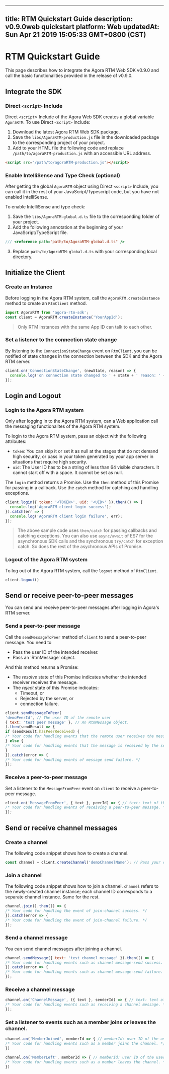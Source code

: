 
---
title: RTM Quickstart Guide
description: v0.9.0web quickstart 
platform: Web
updatedAt: Sun Apr 21 2019 15:05:33 GMT+0800 (CST)
---
# RTM Quickstart Guide
This page describes how to integrate the Agora RTM Web SDK v0.9.0 and call the basic functionalities provided in the release of v0.9.0.

## Integrate the SDK

### Direct `<script>` Include

Direct `<script`> Include of the Agora Web SDK creates a global variable `AgoraRTM`. To use Direct `<script>` Include:

1. Download the latest Agora RTM Web SDK package.
2. Save the `libs/AgoraRTM-production.js` file in the downloaded package to the corresponding project of your project. 
3. Add to your HTML file the following code and replace `/path/to/agoraRTM-production.js` with an accessible URL address.

```html
<script src="/path/to/agoraRTM-production.js"></script>
```


### Enable IntelliSense and Type Check (optional)

After getting the global `AgoraRTM` object using Direct `<script>` Include, you can call it in the rest of your JavaScript/Typescript code, but you have not enabled IntelliSense.

To enable IntelliSense and type check:

1. Save the `libs/AgoraRTM-global.d.ts` file to the corresponding folder of your project. 
2. Add the following annotation at the beginning of your JavaScript/TypeScript file. 

```JavaScript
/// <reference path="path/to/AgoraRTM-global.d.ts" />
```

3. Replace `path/to/AgoraRTM-global.d.ts` with your corresponding local directory.



## Initialize the Client

### Create an Instance

Before logging in the Agora RTM system, call the `AgoraRTM.createInstance` method to create an `RtmClient` method.

```JavaScript
import AgoraRTM from 'agora-rtm-sdk';
const client = AgoraRTM.createInstance('YourAppId'); 
```
> Only RTM instances with the same App ID can talk to each other.

### Set a listener to the connection state change 

By listening to the `ConnectionStateChange` event on `RtmClient`, you can be notified of state changes in the connection between the SDK and the Agora RTM server. 

```JavaScript
client.on('ConnectionStateChange', (newState, reason) => {
  console.log('on connection state changed to ' + state + ' reason: ' + reason);
});
```

## Login and Logout

### Login to the Agora RTM system

Only after logging in to the Agora RTM system, can a Web application call the messaging functionalites of the Agora RTM system. 

To login to the Agora RTM system, pass an object with the following attributes:
- `token`: You can skip it or set it as null at the stages that do not demand high security, or pass in your token generated by your app server in situations that require high security. 
- `uid`: The User ID has to be a string of less than 64 visible characters. It cannot start off with a space. It cannot be set as null. 

The `login` method returns a Promise. Use the `then` method of this Promise for passing in a callback. Use the `catch` method for catching and handling exceptions. 

```JavaScript
client.login({ token: '<TOKEN>', uid: '<UID>' }).then(() => {
  console.log('AgoraRTM client login success');
}).catch(err => {
  console.log('AgoraRTM client login failure', err);
});
```

> The above sample code uses `then/catch` for passing callbacks and catching exceptions. 
> You can also use `async/await` of ES7 for the asynchronous SDK calls and the synchronous `try/catch` for exception catch. So does the rest of the asychronous APIs of Promise. 

### Logout of the Agora RTM system

To log out of the Agora RTM system, call the `logout` method of `RtmClient`.

```JavaScript
client.logout()
```



## Send or receive peer-to-peer messages

You can send and receive peer-to-peer messages after logging in Agora's RTM server.

### Send a peer-to-peer message

Call the `sendMessageToPeer` method of `client` to send a peer-to-peer message. You need to

- Pass the user ID of the intended receiver.
- Pass an 'RtmMessage` object.

And this method returns a Promise:

- The *resolve* state of this Promise indicates whether the intended receiver receives the message.
- The *reject* state of this Promise indicates:
     - Timeout, or
     - Rejected by the server, or 
     - connection failure.

```JavaScript
client.sendMessageToPeer(
'demoPeerId', // The user ID of the remote user
{ text: 'test peer message' }, // An RtmMessage object.
).then(sendResult => {
if (sendResult.hasPeerReceived) {
/* Your code for handling events that the remote user receives the message. */
} else {
/* Your code for handling events that the message is received by the server but the remote user cannot be reached. */
}
}).catch(error => {
/* Your code for handling events of message send failure. */
});
```

### Receive a peer-to-peer message

Set a listener to the `MessageFromPeer` event on `client` to receive a peer-to-peer message.

```JavaScript
client.on('MessageFromPeer', { text }, peerId) => { // text: text of the received message; peerId: User ID of the sender.
/* Your code for handling events of receiving a peer-to-peer message. */
});
```

## Send or receive channel messages

### Create a channel

The following code snippet shows how to create a channel.

```JavaScript
const channel = client.createChannel('demoChannelName'); // Pass your channel ID here.
```

### Join a channel

The following code snippet shows how to join a channel.  `channel` refers to the newly-created channel instance; each channel ID corresponds to a separate channel instance. Same for the rest.

```JavaScript
channel.join().then(() => {
/* Your code for handling the event of join-channel success. */
}).catch(error => {
/* Your code for handling the event of join-channel failure. */
});
```

### Send a channel message

You can send channel messages after joining a channel.

```JavaScript
channel.sendMessage({ text: 'test channel message' }).then(() => {
/* Your code for handling events such as channel message-send success. */
}).catch(error => {
/* Your code for handling events such as channel message-send failure. */
});
```

### Receive a channel message

```JavaScript
channel.on('ChannelMessage', ({ text }, senderId) => { // text: text of the received channel message; senderId: user ID of the sender.
/* Your code for handling events such as receiving a channel message. */
});
```

### Set a listener to events such as a member joins or leaves the channel.

```JavaScript
channel.on('MemberJoined', memberId => { // memberId: user ID of the user joining the channel
/* Your code for handling events such as a member joins the channel. */
})
```

```JavaScript
channel.on('MemberLeft', memberId => { // memberId: user ID of the user joining the channel.
/* Your code for handling events such as a member leaves the channel. */
})
```


